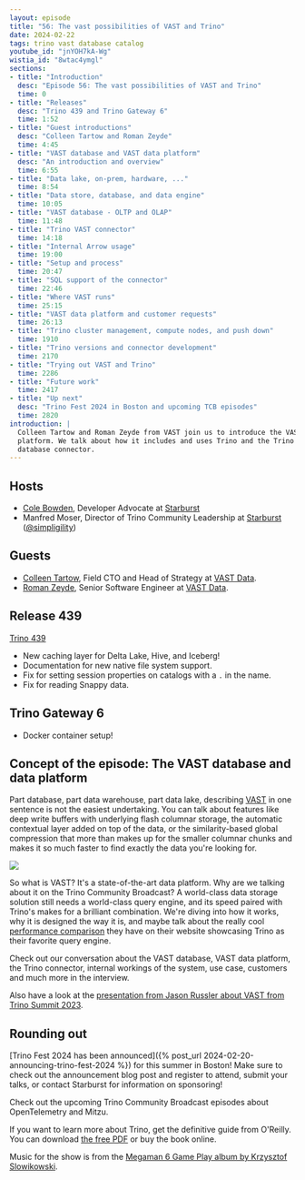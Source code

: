 ```yaml
---
layout: episode
title: "56: The vast possibilities of VAST and Trino"
date: 2024-02-22
tags: trino vast database catalog
youtube_id: "jnYOH7kA-Wg"
wistia_id: "8wtac4ymgl"
sections:
- title: "Introduction"
  desc: "Episode 56: The vast possibilities of VAST and Trino"
  time: 0
- title: "Releases"
  desc: "Trino 439 and Trino Gateway 6"
  time: 1:52
- title: "Guest introductions"
  desc: "Colleen Tartow and Roman Zeyde"
  time: 4:45
- title: "VAST database and VAST data platform"
  desc: "An introduction and overview"
  time: 6:55
- title: "Data lake, on-prem, hardware, ..."
  time: 8:54
- title: "Data store, database, and data engine"
  time: 10:05
- title: "VAST database - OLTP and OLAP"
  time: 11:48
- title: "Trino VAST connector"
  time: 14:18
- title: "Internal Arrow usage"
  time: 19:00
- title: "Setup and process"
  time: 20:47
- title: "SQL support of the connector"
  time: 22:46
- title: "Where VAST runs"
  time: 25:15
- title: "VAST data platform and customer requests"
  time: 26:13
- title: "Trino cluster management, compute nodes, and push down"
  time: 1910
- title: "Trino versions and connector development"
  time: 2170
- title: "Trying out VAST and Trino"
  time: 2286
- title: "Future work"
  time: 2417
- title: "Up next"
  desc: "Trino Fest 2024 in Boston and upcoming TCB episodes"
  time: 2820
introduction: |
  Colleen Tartow and Roman Zeyde from VAST join us to introduce the VAST data
  platform. We talk about how it includes and uses Trino and the Trino VAST
  database connector.
---
```


## Hosts

* [Cole Bowden](https://www.linkedin.com/in/cole-m-bowden), Developer Advocate
  at [Starburst](https://starburst.io)
* Manfred Moser, Director of Trino Community Leadership at
  [Starburst](https://starburst.io)
  ([@simpligility](https://twitter.com/simpligility))

## Guests

* [Colleen Tartow](https://linkedin.com/in/colleen-tartow-phd), Field CTO and
  Head of Strategy at [VAST Data](https://vastdata.com/).
* [Roman Zeyde](https://www.linkedin.com/in/roman-zeyde/), Senior Software
  Engineer at [VAST Data](https://vastdata.com/).

## Release 439

[Trino 439](https://trino.io/docs/current/release/release-439.html)

* New caching layer for Delta Lake, Hive, and Iceberg!
* Documentation for new native file system support.
* Fix for setting session properties on catalogs with a `.` in the name.
* Fix for reading Snappy data.

## Trino Gateway 6

* Docker container setup!

## Concept of the episode: The VAST database and data platform

Part database, part data warehouse, part data lake, describing
[VAST](https://vastdata.com/) in one sentence is not the easiest undertaking.
You can talk about features like deep write buffers with underlying flash
columnar storage, the automatic contextual layer added on top of the data, or
the similarity-based global compression that more than makes up for the smaller
columnar chunks and makes it so much faster to find exactly the data you're
looking for.

<a href="{{site.url}}/ecosystem/data-source.html#vast">
  <img src="{{site.url}}/assets/images/logos/vast.png">
</a>

So what is VAST? It's a state-of-the-art data platform. Why are we talking about
it on the Trino Community Broadcast? A world-class data storage solution still
needs a world-class query engine, and its speed paired with Trino's makes for a
brilliant combination. We're diving into how it works, why it is designed the
way it is, and maybe talk about the really cool [performance
comparison](https://vastdata.com/database#performance-comparison) they have on
their website showcasing Trino as their favorite query engine.

Check out our conversation about the VAST database, VAST data platform, the
Trino connector, internal workings of the system, use case, customers and much
more in the interview.

Also have a look at the [presentation from Jason Russler about VAST from Trino
Summit 2023](https://www.youtube.com/watch?v=RutbCY8i22Q).

## Rounding out

[Trino Fest 2024 has been announced]({% post_url
2024-02-20-announcing-trino-fest-2024 %}) for this summer in Boston! Make sure
to check out the announcement blog post and register to attend, submit your
talks, or contact Starburst for information on sponsoring!

Check out the upcoming Trino Community Broadcast episodes about OpenTelemetry
and Mitzu.

If you want to learn more about Trino, get the definitive guide from
O'Reilly. You can download
[the free PDF](https://www.starburst.io/info/oreilly-trino-guide/) or
buy the book online.

Music for the show is from the [Megaman 6 Game Play album by Krzysztof
Slowikowski](https://krzysztofslowikowski.bandcamp.com/album/mega-man-6-gp).